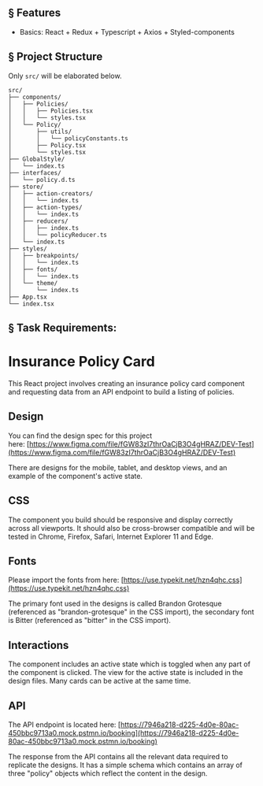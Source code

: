 ## § Features

-   Basics: React + Redux + Typescript + Axios + Styled-components

## § Project Structure

Only `src/` will be elaborated below.

```
src/
├── components/
│   ├── Policies/
│   │   ├── Policies.tsx
│   │   └── styles.tsx
│   └── Policy/
│   	├── utils/
│		│	└── policyConstants.ts
│   	├── Policy.tsx
│   	└── styles.tsx
├── GlobalStyle/
│   └── index.ts
├── interfaces/
│   └── policy.d.ts
├── store/
│   ├── action-creators/
│   │   └── index.ts
│   ├── action-types/
│   │   └── index.ts
│   ├── reducers/
│   │   ├── index.ts
│   │   └── policyReducer.ts
│   └── index.ts
├── styles/
│   ├── breakpoints/
│   │   └── index.ts
│   ├── fonts/
│   │   └── index.ts
│   └── theme/
│   	└── index.ts
├── App.tsx
└── index.tsx
```

## § Task Requirements:

# Insurance Policy Card

This React project involves creating an insurance policy card component and requesting data from an API endpoint to build a listing of policies.

## Design

You can find the design spec for this project here: [https://www.figma.com/file/fGW83zI7thrOaCjB3O4gHRAZ/DEV-Test](https://www.figma.com/file/fGW83zI7thrOaCjB3O4gHRAZ/DEV-Test)

There are designs for the mobile, tablet, and desktop views, and an example of the component's active state.

## CSS

The component you build should be responsive and display correctly across all viewports. It should also be cross-browser compatible and will be tested in Chrome, Firefox, Safari, Internet Explorer 11 and Edge.

## Fonts

Please import the fonts from here: [https://use.typekit.net/hzn4qhc.css](https://use.typekit.net/hzn4qhc.css)

The primary font used in the designs is called Brandon Grotesque (referenced as "brandon-grotesque" in the CSS import), the secondary font is Bitter (referenced as "bitter" in the CSS import).

## Interactions

The component includes an active state which is toggled when any part of the component is clicked. The view for the active state is included in the design files. Many cards can be active at the same time.

## API

The API endpoint is located here: [https://7946a218-d225-4d0e-80ac-450bbc9713a0.mock.pstmn.io/booking](https://7946a218-d225-4d0e-80ac-450bbc9713a0.mock.pstmn.io/booking)

The response from the API contains all the relevant data required to replicate the designs. It has a simple schema which contains an array of three "policy" objects which reflect the content in the design.

